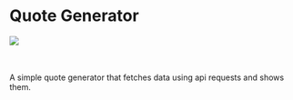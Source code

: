 <h1>Quote Generator</h1>
<div>
  <img src="https://media.giphy.com/media/wjQyNZYWde0v7CFpur/giphy.gif" />
</div>
</br></br>
<p>A simple quote generator that fetches data using api requests and shows them.</p>
